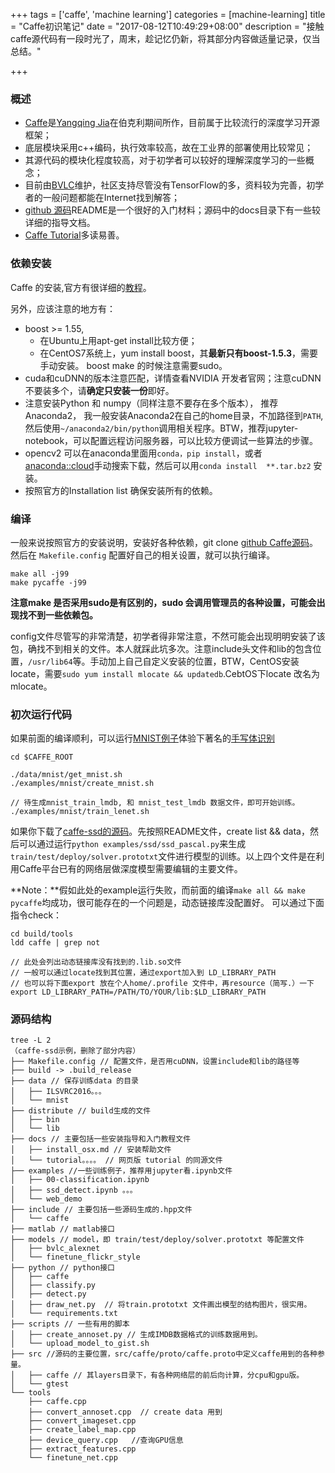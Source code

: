 +++
tags = ['caffe', 'machine learning']
categories = [machine-learning]
title = "Caffe初识笔记"
date = "2017-08-12T10:49:29+08:00"
description = "接触caffe源代码有一段时光了，周末，趁记忆仍新，将其部分内容做适量记录，仅当总结。"

+++

### 概述

- [Caffe](http://caffe.berkeleyvision.org/)是[Yangqing Jia](http://daggerfs.com/)在伯克利期间所作，目前属于比较流行的深度学习开源框架；
- 底层模块采用c++编码，执行效率较高，故在工业界的部署使用比较常见；
- 其源代码的模块化程度较高，对于初学者可以较好的理解深度学习的一些概念；
- 目前由[BVLC](http://bair.berkeley.edu/)维护，社区支持尽管没有TensorFlow的多，资料较为完善，初学者的一般问题都能在Internet找到解答；
- [github 源码](https://github.com/BVLC/caffe)README是一个很好的入门材料；源码中的docs目录下有一些较详细的指导文档。
- [Caffe Tutorial](http://caffe.berkeleyvision.org/tutorial/)多读易善。



### 依赖安装

Caffe 的安装,官方有很详细的[教程](http://caffe.berkeleyvision.org/installation.html)。

另外，应该注意的地方有：

- boost >= 1.55,
	- 在Ubuntu上用apt-get install比较方便；
	- 在CentOS7系统上，yum install boost，其**最新只有boost-1.5.3**，需要手动安装。 boost make 的时候注意需要sudo。
- cuda和cuDNN的版本注意匹配，详情查看NVIDIA 开发者官网；注意cuDNN不要装多个，请**确定只安装一份**即好。
- 注意安装Python 和 numpy（同样注意不要存在多个版本）， 推荐Anaconda2， 我一般安装Anaconda2在自己的home目录，不加路径到`PATH`,然后使用`~/anaconda2/bin/python`调用相关程序。BTW，推荐jupyter-notebook，可以配置远程访问服务器，可以比较方便调试一些算法的步骤。
- opencv2 可以在anaconda里面用`conda，pip install`，或者[anaconda::cloud](https://anaconda.org/anaconda/opencv/files)手动搜索下载，然后可以用`conda install  **.tar.bz2` 安装。
- 按照官方的Installation list 确保安装所有的依赖。

### 编译

一般来说按照官方的安装说明，安装好各种依赖，git clone [github Caffe源码](https://github.com/BVLC/caffe)。然后在 `Makefile.config` 配置好自己的相关设置，就可以执行编译。

```
make all -j99   
make pycaffe -j99
```
**注意make 是否采用sudo是有区别的，sudo 会调用管理员的各种设置，可能会出现找不到一些依赖包。**

config文件尽管写的非常清楚，初学者得非常注意，不然可能会出现明明安装了该包，确找不到相关的文件。本人就踩此坑多次。注意include头文件和lib的包含位置，`/usr/lib64`等。手动加上自己自定义安装的位置，BTW，CentOS安装locate，需要`sudo yum install mlocate && updatedb`.CebtOS下locate 改名为mlocate。

### 初次运行代码

如果前面的编译顺利，可以运行[MNIST例子](https://github.com/BVLC/caffe/tree/master/examples/mnist)体验下著名的[手写体识别](http://yann.lecun.com/exdb/mnist/)

```
cd $CAFFE_ROOT

./data/mnist/get_mnist.sh
./examples/mnist/create_mnist.sh

// 待生成mnist_train_lmdb, 和 mnist_test_lmdb 数据文件，即可开始训练。
./examples/mnist/train_lenet.sh
```

如果你下载了[caffe-ssd的源码](https://github.com/weiliu89/caffe/tree/ssd)。先按照README文件，create list && data，然后可以通过运行`python examples/ssd/ssd_pascal.py`来生成`train/test/deploy/solver.prototxt`文件进行模型的训练。以上四个文件是在利用Caffe平台已有的网络层做深度模型需要编辑的主要文件。

**Note：**假如此处的example运行失败，而前面的编译`make all && make pycaffe`均成功，很可能存在的一个问题是，动态链接库没配置好。
可以通过下面指令check：

```
cd build/tools
ldd caffe | grep not

// 此处会列出动态链接库没有找到的.lib.so文件
// 一般可以通过locate找到其位置，通过export加入到 LD_LIBRARY_PATH
// 也可以将下面export 放在个人home/.profile 文件中，再resource（简写.）一下
export LD_LIBRARY_PATH=/PATH/TO/YOUR/lib:$LD_LIBRARY_PATH 

```

### 源码结构

```
tree -L 2
（caffe-ssd示例，删除了部分内容）
├── Makefile.config // 配置文件，是否用cuDNN，设置include和lib的路径等
├── build -> .build_release
├── data // 保存训练data 的目录
│   ├── ILSVRC2016。。。
│   └── mnist
├── distribute // build生成的文件
│   ├── bin
│   └── lib
├── docs // 主要包括一些安装指导和入门教程文件
│   ├── install_osx.md // 安装帮助文件
│   └── tutorial。。。。 // 网页版 tutorial 的同源文件
├── examples //一些训练例子，推荐用jupyter看.ipynb文件
│   ├── 00-classification.ipynb
│   ├── ssd_detect.ipynb 。。。
│   └── web_demo
├── include // 主要包括一些源码生成的.hpp文件
│   └── caffe
├── matlab // matlab接口
├── models // model，即 train/test/deploy/solver.prototxt 等配置文件
│   ├── bvlc_alexnet
│   └── finetune_flickr_style
├── python // python接口
│   ├── caffe
│   ├── classify.py
│   ├── detect.py
│   ├── draw_net.py  // 将train.prototxt 文件画出模型的结构图片，很实用。
│   └── requirements.txt
├── scripts	// 一些有用的脚本
│   ├── create_annoset.py // 生成IMDB数据格式的训练数据用到。
│   └── upload_model_to_gist.sh
├── src //源码的主要位置，src/caffe/proto/caffe.proto中定义caffe用到的各种参量。
│   ├── caffe // 其layers目录下，有各种网络层的前后向计算，分cpu和gpu版。
│   └── gtest
└── tools
    ├── caffe.cpp
    ├── convert_annoset.cpp  // create data 用到
    ├── convert_imageset.cpp
    ├── create_label_map.cpp
    ├── device_query.cpp   //查询GPU信息
    ├── extract_features.cpp
    └── finetune_net.cpp
```












